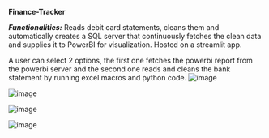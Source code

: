 **Finance-Tracker**

_**Functionalities:**_
Reads debit card statements, cleans them and automatically creates a SQL server that continuously fetches the clean data and supplies it to PowerBI for visualization. Hosted on a streamlit app.

A user can select 2 options, the first one fetches the powerbi report from the powerbi server and the second one reads and cleans the bank statement by running excel macros and python code.
![image](https://github.com/ansh98-crypto/Finance-Tracker/assets/61378952/1cdf3092-69f6-4175-b431-479e15339e10)

![image](https://github.com/ansh98-crypto/Finance-Tracker/assets/61378952/9a05a50b-3f7e-41d0-9394-56290c452b16)

![image](https://github.com/ansh98-crypto/Finance-Tracker/assets/61378952/68b36d59-ccc3-4ebc-b0da-20edcaeeb128)

![image](https://github.com/ansh98-crypto/Finance-Tracker/assets/61378952/06ee0d58-4f40-4338-ac59-dda3d0cd275c)
